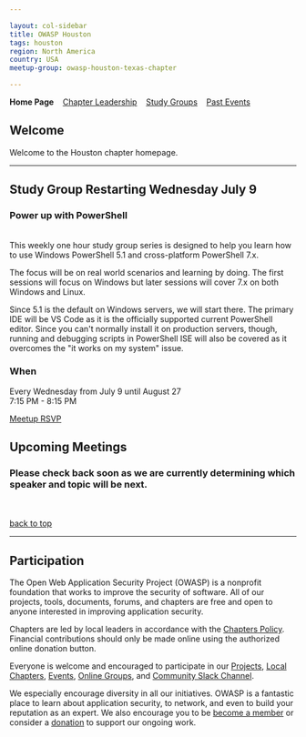 ```yaml
---

layout: col-sidebar
title: OWASP Houston
tags: houston
region: North America
country: USA
meetup-group: owasp-houston-texas-chapter

---
```


<strong>Home Page</strong>
&nbsp;&nbsp;&nbsp;[Chapter Leadership](leaders.md)
&nbsp;&nbsp;&nbsp;[Study Groups](studygroups.md)
&nbsp;&nbsp;&nbsp;[Past Events](pastevents.md)

## Welcome

Welcome to the Houston chapter homepage.

<hr/>

## Study Group Restarting Wednesday July 9
### Power up with PowerShell ###
<br>
This weekly one hour study group series is designed to help you learn how to use Windows PowerShell 5.1 and cross-platform PowerShell 7.x.

The focus will be on real world scenarios and learning by doing. The first sessions will focus on Windows but later sessions will cover 7.x on both Windows and Linux.

Since 5.1 is the default on Windows servers, we will start there. The primary IDE will be VS Code as it is the officially supported current PowerShell editor. Since you can't normally install it on production servers, though, running and debugging scripts in PowerShell ISE will also be covered as it overcomes the "it works on my system" issue.

### When ###
Every Wednesday from July 9 until August 27
<br>
7:15 PM - 8:15 PM

[Meetup RSVP](https://www.meetup.com/owasp-houston-texas-chapter/events/308593400)


## Upcoming Meetings

### Please check back soon as we are currently determining which speaker and topic will be next.

<br><br>
[back to top](#welcome)

<hr>

## Participation
The Open Web Application Security Project (OWASP) is a nonprofit foundation that works to improve the security of software. All of our projects, tools, documents, forums, and chapters are free and open to anyone interested in improving application security. 

Chapters are led by local leaders in accordance with the [Chapters Policy](/www-policy/operational/chapters). Financial contributions should only be made online using the authorized online donation button. 

Everyone is welcome and encouraged to participate in our [Projects](/projects/), [Local Chapters](/chapters/), [Events](/events/), [Online Groups](https://groups.google.com/a/owasp.com/), and [Community Slack Channel](https://owasp.slack.com/).

We especially encourage diversity in all our initiatives. OWASP is a fantastic place to learn about application security, to network, and even to build your reputation as an expert. We also encourage you to be [become a member](/membership/) or consider a [donation](/donate/) to support our ongoing work.



